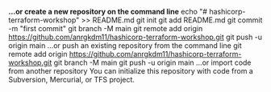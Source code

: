 **…or create a new repository on the command line**
echo "# hashicorp-terraform-workshop" >> README.md
git init
git add README.md
git commit -m "first commit"
git branch -M main
git remote add origin https://github.com/anrgkdm11/hashicorp-terraform-workshop.git
git push -u origin main
…or push an existing repository from the command line
git remote add origin https://github.com/anrgkdm11/hashicorp-terraform-workshop.git
git branch -M main
git push -u origin main
…or import code from another repository
You can initialize this repository with code from a Subversion, Mercurial, or TFS project.
